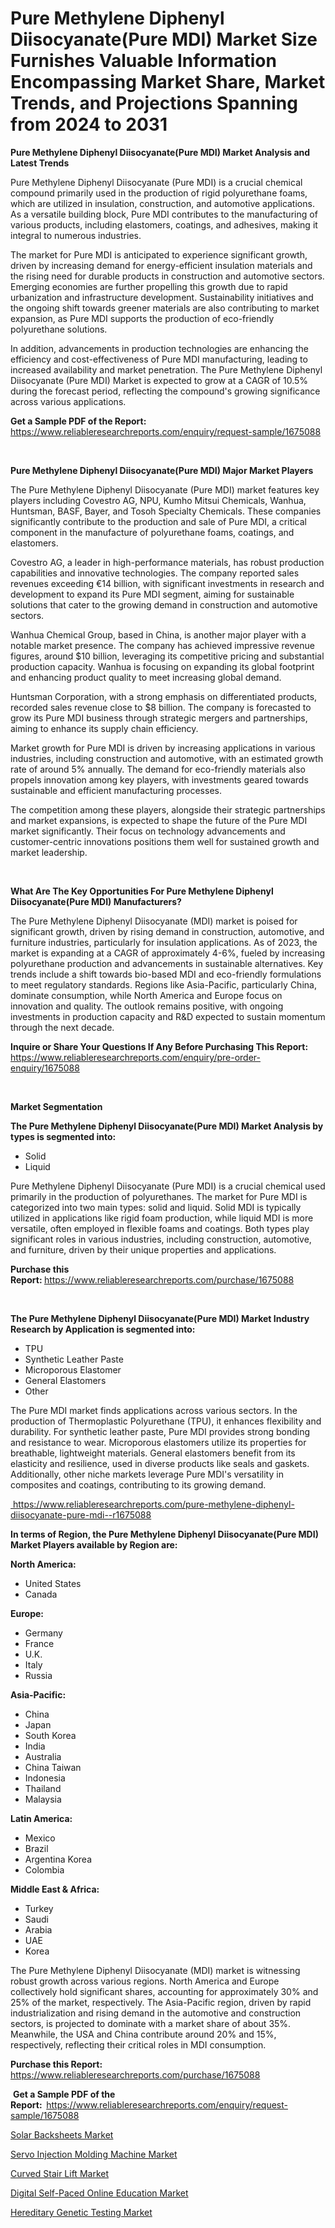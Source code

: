 <p><h1>Pure Methylene Diphenyl Diisocyanate(Pure MDI) Market Size Furnishes Valuable Information Encompassing Market Share, Market Trends, and Projections Spanning from 2024 to 2031</h1></p><p><strong>Pure Methylene Diphenyl Diisocyanate(Pure MDI) Market Analysis and Latest Trends</strong></p>
<p><p>Pure Methylene Diphenyl Diisocyanate (Pure MDI) is a crucial chemical compound primarily used in the production of rigid polyurethane foams, which are utilized in insulation, construction, and automotive applications. As a versatile building block, Pure MDI contributes to the manufacturing of various products, including elastomers, coatings, and adhesives, making it integral to numerous industries.</p><p>The market for Pure MDI is anticipated to experience significant growth, driven by increasing demand for energy-efficient insulation materials and the rising need for durable products in construction and automotive sectors. Emerging economies are further propelling this growth due to rapid urbanization and infrastructure development. Sustainability initiatives and the ongoing shift towards greener materials are also contributing to market expansion, as Pure MDI supports the production of eco-friendly polyurethane solutions.</p><p>In addition, advancements in production technologies are enhancing the efficiency and cost-effectiveness of Pure MDI manufacturing, leading to increased availability and market penetration. The Pure Methylene Diphenyl Diisocyanate (Pure MDI) Market is expected to grow at a CAGR of 10.5% during the forecast period, reflecting the compound's growing significance across various applications.</p></p>
<p><strong>Get a Sample PDF of the Report:&nbsp;</strong> <a href="https://www.reliableresearchreports.com/enquiry/request-sample/1675088?utm_campaign=37&utm_medium=2&utm_source=Github&utm_content=ia&utm_term=18112024&utm_id=pure-methylene-diphenyl-diisocyanatepure-mdi">https://www.reliableresearchreports.com/enquiry/request-sample/1675088</a></p>
<p>&nbsp;</p>
<p><strong>Pure Methylene Diphenyl Diisocyanate(Pure MDI) Major Market Players</strong></p>
<p><p>The Pure Methylene Diphenyl Diisocyanate (Pure MDI) market features key players including Covestro AG, NPU, Kumho Mitsui Chemicals, Wanhua, Huntsman, BASF, Bayer, and Tosoh Specialty Chemicals. These companies significantly contribute to the production and sale of Pure MDI, a critical component in the manufacture of polyurethane foams, coatings, and elastomers.</p><p>Covestro AG, a leader in high-performance materials, has robust production capabilities and innovative technologies. The company reported sales revenues exceeding €14 billion, with significant investments in research and development to expand its Pure MDI segment, aiming for sustainable solutions that cater to the growing demand in construction and automotive sectors.</p><p>Wanhua Chemical Group, based in China, is another major player with a notable market presence. The company has achieved impressive revenue figures, around $10 billion, leveraging its competitive pricing and substantial production capacity. Wanhua is focusing on expanding its global footprint and enhancing product quality to meet increasing global demand.</p><p>Huntsman Corporation, with a strong emphasis on differentiated products, recorded sales revenue close to $8 billion. The company is forecasted to grow its Pure MDI business through strategic mergers and partnerships, aiming to enhance its supply chain efficiency.</p><p>Market growth for Pure MDI is driven by increasing applications in various industries, including construction and automotive, with an estimated growth rate of around 5% annually. The demand for eco-friendly materials also propels innovation among key players, with investments geared towards sustainable and efficient manufacturing processes.</p><p>The competition among these players, alongside their strategic partnerships and market expansions, is expected to shape the future of the Pure MDI market significantly. Their focus on technology advancements and customer-centric innovations positions them well for sustained growth and market leadership.</p></p>
<p>&nbsp;</p>
<p><strong>What Are The Key Opportunities For Pure Methylene Diphenyl Diisocyanate(Pure MDI) Manufacturers?</strong></p>
<p><p>The Pure Methylene Diphenyl Diisocyanate (MDI) market is poised for significant growth, driven by rising demand in construction, automotive, and furniture industries, particularly for insulation applications. As of 2023, the market is expanding at a CAGR of approximately 4-6%, fueled by increasing polyurethane production and advancements in sustainable alternatives. Key trends include a shift towards bio-based MDI and eco-friendly formulations to meet regulatory standards. Regions like Asia-Pacific, particularly China, dominate consumption, while North America and Europe focus on innovation and quality. The outlook remains positive, with ongoing investments in production capacity and R&D expected to sustain momentum through the next decade.</p></p>
<p><strong>Inquire or Share Your Questions If Any Before Purchasing This Report:</strong> <a href="https://www.reliableresearchreports.com/enquiry/pre-order-enquiry/1675088?utm_campaign=37&utm_medium=2&utm_source=Github&utm_content=ia&utm_term=18112024&utm_id=pure-methylene-diphenyl-diisocyanatepure-mdi">https://www.reliableresearchreports.com/enquiry/pre-order-enquiry/1675088</a></p>
<p>&nbsp;</p>
<p><strong>Market Segmentation</strong></p>
<p><strong>The Pure Methylene Diphenyl Diisocyanate(Pure MDI) Market Analysis by types is segmented into:</strong></p>
<p><ul><li>Solid</li><li>Liquid</li></ul></p>
<p><p>Pure Methylene Diphenyl Diisocyanate (Pure MDI) is a crucial chemical used primarily in the production of polyurethanes. The market for Pure MDI is categorized into two main types: solid and liquid. Solid MDI is typically utilized in applications like rigid foam production, while liquid MDI is more versatile, often employed in flexible foams and coatings. Both types play significant roles in various industries, including construction, automotive, and furniture, driven by their unique properties and applications.</p></p>
<p><strong>Purchase this Report:&nbsp;</strong><a href="https://www.reliableresearchreports.com/purchase/1675088?utm_campaign=37&utm_medium=2&utm_source=Github&utm_content=ia&utm_term=18112024&utm_id=pure-methylene-diphenyl-diisocyanatepure-mdi">https://www.reliableresearchreports.com/purchase/1675088</a></p>
<p>&nbsp;</p>
<p><strong>The Pure Methylene Diphenyl Diisocyanate(Pure MDI) Market Industry Research by Application is segmented into:</strong></p>
<p><ul><li>TPU</li><li>Synthetic Leather Paste</li><li>Microporous Elastomer</li><li>General Elastomers</li><li>Other</li></ul></p>
<p><p>The Pure MDI market finds applications across various sectors. In the production of Thermoplastic Polyurethane (TPU), it enhances flexibility and durability. For synthetic leather paste, Pure MDI provides strong bonding and resistance to wear. Microporous elastomers utilize its properties for breathable, lightweight materials. General elastomers benefit from its elasticity and resilience, used in diverse products like seals and gaskets. Additionally, other niche markets leverage Pure MDI's versatility in composites and coatings, contributing to its growing demand.</p></p>
<p><a href="https://www.reliableresearchreports.com/pure-methylene-diphenyl-diisocyanate-pure-mdi--r1675088?utm_campaign=37&utm_medium=2&utm_source=Github&utm_content=ia&utm_term=18112024&utm_id=pure-methylene-diphenyl-diisocyanatepure-mdi">&nbsp;https://www.reliableresearchreports.com/pure-methylene-diphenyl-diisocyanate-pure-mdi--r1675088</a></p>
<p><strong>In terms of Region, the Pure Methylene Diphenyl Diisocyanate(Pure MDI) Market Players available by Region are:</strong></p>
<p>
    <p> <strong> North America: </strong>
        <ul>
            <li>United States</li>
            <li>Canada</li>
        </ul>
        </p> 
    <p> <strong> Europe: </strong>
        <ul>
            <li>Germany</li>
            <li>France</li>
            <li>U.K.</li>
            <li>Italy</li>
            <li>Russia</li>
        </ul>
        </p> 
    <p> <strong> Asia-Pacific: </strong>
        <ul>
            <li>China</li>
            <li>Japan</li>
            <li>South Korea</li>
            <li>India</li>
            <li>Australia</li>
            <li>China Taiwan</li>
            <li>Indonesia</li>
            <li>Thailand</li>
            <li>Malaysia</li>
        </ul>
        </p> 
    <p> <strong> Latin America: </strong>
        <ul>
            <li>Mexico</li>
            <li>Brazil</li>
            <li>Argentina Korea</li>
            <li>Colombia</li>
        </ul>
        </p> 
    <p> <strong> Middle East & Africa: </strong>
        <ul>
            <li>Turkey</li>
            <li>Saudi</li>
            <li>Arabia</li>
            <li>UAE</li>
            <li>Korea</li>
        </ul>
    </p>
    </p>
<p><p>The Pure Methylene Diphenyl Diisocyanate (MDI) market is witnessing robust growth across various regions. North America and Europe collectively hold significant shares, accounting for approximately 30% and 25% of the market, respectively. The Asia-Pacific region, driven by rapid industrialization and rising demand in the automotive and construction sectors, is projected to dominate with a market share of about 35%. Meanwhile, the USA and China contribute around 20% and 15%, respectively, reflecting their critical roles in MDI consumption.</p></p>
<p><strong>Purchase this Report: </strong><a href="https://www.reliableresearchreports.com/purchase/1675088?utm_campaign=37&utm_medium=2&utm_source=Github&utm_content=ia&utm_term=18112024&utm_id=pure-methylene-diphenyl-diisocyanatepure-mdi">https://www.reliableresearchreports.com/purchase/1675088</a></p>
<p>&nbsp;<strong>Get a Sample PDF of the Report:&nbsp;&nbsp;</strong><a href="https://www.reliableresearchreports.com/enquiry/request-sample/1675088?utm_campaign=37&utm_medium=2&utm_source=Github&utm_content=ia&utm_term=18112024&utm_id=pure-methylene-diphenyl-diisocyanatepure-mdi">https://www.reliableresearchreports.com/enquiry/request-sample/1675088</a></p>
<p><strong></strong></p>
<p><p><a href="https://github.com/joannesouthgate/Market-Research-Report-List-5/blob/main/solar-backsheets-market.md?utm_campaign=37&utm_medium=2&utm_source=Github&utm_content=ia&utm_term=18112024&utm_id=pure-methylene-diphenyl-diisocyanatepure-mdi">Solar Backsheets Market</a></p><p><a href="https://www.linkedin.com/pulse/global-perspectives-servo-injection-molding-machine-market-gdyfe?utm_campaign=37&utm_medium=2&utm_source=Github&utm_content=ia&utm_term=18112024&utm_id=pure-methylene-diphenyl-diisocyanatepure-mdi">Servo Injection Molding Machine Market</a></p><p><a href="https://www.linkedin.com/pulse/strategic-market-insights-navigating-global-curved-stair-xxzwe?utm_campaign=37&utm_medium=2&utm_source=Github&utm_content=ia&utm_term=18112024&utm_id=pure-methylene-diphenyl-diisocyanatepure-mdi">Curved Stair Lift Market</a></p><p><a href="https://github.com/sofayahoo2023/Market-Research-Report-List-6/blob/main/digital-self-paced-online-education-market.md?utm_campaign=37&utm_medium=2&utm_source=Github&utm_content=ia&utm_term=18112024&utm_id=pure-methylene-diphenyl-diisocyanatepure-mdi">Digital Self-Paced Online Education Market</a></p><p><a href="https://issuu.com/reportprime-2/docs/hereditary-genetic-testing-market-s_36bc01074fbd1a?utm_campaign=37&utm_medium=2&utm_source=Github&utm_content=ia&utm_term=18112024&utm_id=pure-methylene-diphenyl-diisocyanatepure-mdi">Hereditary Genetic Testing Market</a></p></p>